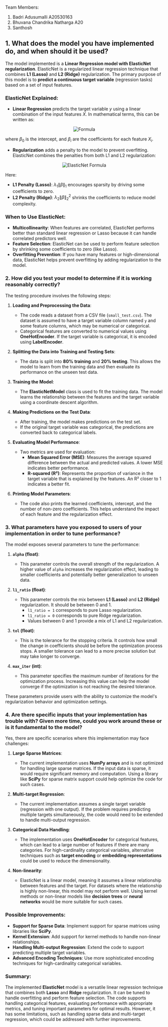 Team Members:
1. Badri Adusumalli A20530163
2. Bhuvana Chandrika Natharga A20
3. Santhosh 


## 1. What does the model you have implemented do, and when should it be used?

The model implemented is a **Linear Regression model with ElasticNet regularization**. ElasticNet is a regularized linear regression technique that combines **L1 (Lasso)** and **L2 (Ridge)** regularization. The primary purpose of this model is to **predict a continuous target variable** (regression tasks) based on a set of input features.

### ElasticNet Explained:
- **Linear Regression** predicts the target variable $y$ using a linear combination of the input features $X$. In mathematical terms, this can be written as:
  
<p align="center">
  <img src="https://github.com/user-attachments/assets/aa29a395-4b9e-4967-958d-375bc62810fe" alt="Formula" />
</p>

  where $\beta_0$ is the intercept, and $\beta_i$ are the coefficients for each feature $X_i$.

- **Regularization** adds a penalty to the model to prevent overfitting. ElasticNet combines the penalties from both L1 and L2 regularization:

<p align="center">
  <img src="https://github.com/user-attachments/assets/43e0ab95-0b9f-461f-9778-e8c4be119637" alt="ElasticNet Formula" />
</p>

  Here:

  - **L1 Penalty (Lasso)**: $\lambda_1 \|\beta\|_1$ encourages sparsity by driving some coefficients to zero.
  - **L2 Penalty (Ridge)**: $\lambda_2 \|\beta\|_2^2$ shrinks the coefficients to reduce model complexity.

### When to Use ElasticNet:
- **Multicollinearity**: When features are correlated, ElasticNet performs better than standard linear regression or Lasso because it can handle correlated predictors well.
- **Feature Selection**: ElasticNet can be used to perform feature selection by shrinking some coefficients to zero (like Lasso).
- **Overfitting Prevention**: If you have many features or high-dimensional data, ElasticNet helps prevent overfitting by adding regularization to the model.


### 2. **How did you test your model to determine if it is working reasonably correctly?**

The testing procedure involves the following steps:

1. **Loading and Preprocessing the Data**:
   - The code reads a dataset from a CSV file (`small_test.csv`). The dataset is assumed to have a target variable column named `y` and some feature columns, which may be numerical or categorical.
   - Categorical features are converted to numerical values using **OneHotEncoder**. If the target variable is categorical, it is encoded using **LabelEncoder**.

2. **Splitting the Data into Training and Testing Sets**:
   - The data is split into **80% training** and **20% testing**. This allows the model to learn from the training data and then evaluate its performance on the unseen test data.

3. **Training the Model**:
   - The **ElasticNetModel** class is used to fit the training data. The model learns the relationship between the features and the target variable using a coordinate descent algorithm.

4. **Making Predictions on the Test Data**:
   - After training, the model makes predictions on the test set.
   - If the original target variable was categorical, the predictions are converted back to categorical labels.

5. **Evaluating Model Performance**:
   - Two metrics are used for evaluation:
     - **Mean Squared Error (MSE)**: Measures the average squared difference between the actual and predicted values. A lower MSE indicates better performance.
     - **R-squared (R²)**: Represents the proportion of variance in the target variable that is explained by the features. An R² closer to 1 indicates a better fit.

6. **Printing Model Parameters**:
   - The code also prints the learned coefficients, intercept, and the number of non-zero coefficients. This helps understand the impact of each feature and the regularization effect.

### 3. **What parameters have you exposed to users of your implementation in order to tune performance?**

The model exposes several parameters to tune the performance:

1. **`alpha` (float)**:
   - This parameter controls the overall strength of the regularization. A higher value of `alpha` increases the regularization effect, leading to smaller coefficients and potentially better generalization to unseen data.

2. **`l1_ratio` (float)**:
   - This parameter controls the mix between **L1 (Lasso)** and **L2 (Ridge)** regularization. It should be between 0 and 1.
     - `l1_ratio = 1` corresponds to pure Lasso regularization.
     - `l1_ratio = 0` corresponds to pure Ridge regularization.
     - Values between 0 and 1 provide a mix of L1 and L2 regularization.

3. **`tol` (float)**:
   - This is the tolerance for the stopping criteria. It controls how small the change in coefficients should be before the optimization process stops. A smaller tolerance can lead to a more precise solution but may take longer to converge.

4. **`max_iter` (int)**:
   - This parameter specifies the maximum number of iterations for the optimization process. Increasing this value can help the model converge if the optimization is not reaching the desired tolerance.

These parameters provide users with the ability to customize the model's regularization behavior and optimization settings.

### 4. **Are there specific inputs that your implementation has trouble with? Given more time, could you work around these or is it fundamental to the model?**

Yes, there are specific scenarios where this implementation may face challenges:

1. **Large Sparse Matrices**:
   - The current implementation uses **NumPy arrays** and is not optimized for handling large sparse matrices. If the input data is sparse, it would require significant memory and computation. Using a library like **SciPy** for sparse matrix support could help optimize the code for such cases.

2. **Multi-target Regression**:
   - The current implementation assumes a single target variable (regression with one output). If the problem requires predicting multiple targets simultaneously, the code would need to be extended to handle multi-output regression.

3. **Categorical Data Handling**:
   - The implementation uses **OneHotEncoder** for categorical features, which can lead to a large number of features if there are many categories. For high-cardinality categorical variables, alternative techniques such as **target encoding** or **embedding representations** could be used to reduce the dimensionality.

4. **Non-linearity**:
   - ElasticNet is a linear model, meaning it assumes a linear relationship between features and the target. For datasets where the relationship is highly non-linear, this model may not perform well. Using kernel methods or non-linear models like **decision trees** or **neural networks** would be more suitable for such cases.

### Possible Improvements:
- **Support for Sparse Data**: Implement support for sparse matrices using libraries like **SciPy**.
- **Kernel Extension**: Add support for kernel methods to handle non-linear relationships.
- **Handling Multi-output Regression**: Extend the code to support predicting multiple target variables.
- **Advanced Encoding Techniques**: Use more sophisticated encoding techniques for high-cardinality categorical variables.

### Summary:
The implemented **ElasticNet** model is a versatile linear regression technique that combines both **Lasso** and **Ridge** regularization. It can be tuned to handle overfitting and perform feature selection. The code supports handling categorical features, evaluating performance with appropriate metrics, and tuning important parameters for optimal results. However, it has some limitations, such as handling sparse data and multi-target regression, which could be addressed with further improvements.
